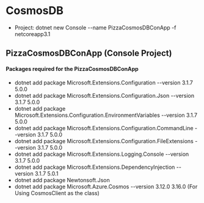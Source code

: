 # CosmosDB

- Project: dotnet new Console --name PizzaCosmosDBConApp -f netcoreapp3.1

## PizzaCosmosDBConApp (Console Project)

#### Packages required for the PizzaCosmosDBConApp

- dotnet add package Microsoft.Extensions.Configuration --version 3.1.7 5.0.0
- dotnet add package Microsoft.Extensions.Configuration.Json --version 3.1.7 5.0.0
- dotnet add package Microsoft.Extensions.Configuration.EnvironmentVariables --version 3.1.7 5.0.0
- dotnet add package Microsoft.Extensions.Configuration.CommandLine --version 3.1.7 5.0.0
- dotnet add package Microsoft.Extensions.Configuration.FileExtensions --version 3.1.7 5.0.0
- dotnet add package Microsoft.Extensions.Logging.Console --version 3.1.7 5.0.0
- dotnet add package Microsoft.Extensions.DependencyInjection --version 3.1.7 5.0.1
- dotnet add package Newtonsoft.Json
- dotnet add package Microsoft.Azure.Cosmos --version 3.12.0 3.16.0 (For Using CosmosClient as the class)
